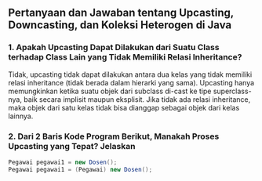 ## Pertanyaan dan Jawaban tentang Upcasting, Downcasting, dan Koleksi Heterogen di Java

### 1. Apakah Upcasting Dapat Dilakukan dari Suatu Class terhadap Class Lain yang Tidak Memiliki Relasi Inheritance?
Tidak, upcasting tidak dapat dilakukan antara dua kelas yang tidak memiliki relasi inheritance (tidak berada dalam hierarki yang sama). Upcasting hanya memungkinkan ketika suatu objek dari subclass di-cast ke tipe superclass-nya, baik secara implisit maupun eksplisit. Jika tidak ada relasi inheritance, maka objek dari satu kelas tidak bisa dianggap sebagai objek dari kelas lainnya.

### 2. Dari 2 Baris Kode Program Berikut, Manakah Proses Upcasting yang Tepat? Jelaskan
```java
Pegawai pegawai1 = new Dosen();
Pegawai pegawai1 = (Pegawai) new Dosen();
```


